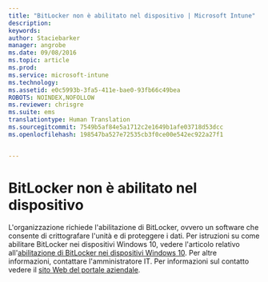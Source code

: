 ```yaml
---
title: "BitLocker non è abilitato nel dispositivo | Microsoft Intune"
description: 
keywords: 
author: Staciebarker
manager: angrobe
ms.date: 09/08/2016
ms.topic: article
ms.prod: 
ms.service: microsoft-intune
ms.technology: 
ms.assetid: e0c5993b-3fa5-411e-bae0-93fb66c49bea
ROBOTS: NOINDEX,NOFOLLOW
ms.reviewer: chrisgre
ms.suite: ems
translationtype: Human Translation
ms.sourcegitcommit: 7549b5af84e5a1712c2e1649b1afe03718d53dcc
ms.openlocfilehash: 198547ba527e72535cb3f0ce00e542ec922a27f1


---
```



# BitLocker non è abilitato nel dispositivo

L'organizzazione richiede l'abilitazione di BitLocker, ovvero un software che consente di crittografare l'unità e di proteggere i dati. Per istruzioni su come abilitare BitLocker nei dispositivi Windows 10, vedere l'articolo relativo all'[abilitazione di BitLocker nei dispositivi Windows 10](https://gallery.technet.microsoft.com/How-to-turn-on-BitLocker-34294d3d). Per altre informazioni, contattare l'amministratore IT. Per informazioni sul contatto vedere il [sito Web del portale aziendale](http://portal.manage.microsoft.com).





<!--HONumber=Sep16_HO2-->


